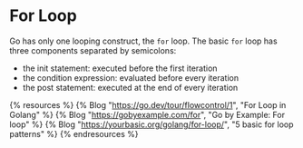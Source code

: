# For Loop

Go has only one looping construct, the `for` loop. The basic `for` loop has three components separated by semicolons:

- the init statement: executed before the first iteration
- the condition expression: evaluated before every iteration
- the post statement: executed at the end of every iteration

{% resources %}
  {% Blog "https://go.dev/tour/flowcontrol/1", "For Loop in Golang" %}
  {% Blog "https://gobyexample.com/for", "Go by Example: For loop" %}
  {% Blog "https://yourbasic.org/golang/for-loop/", "5 basic for loop patterns" %}
{% endresources %}
